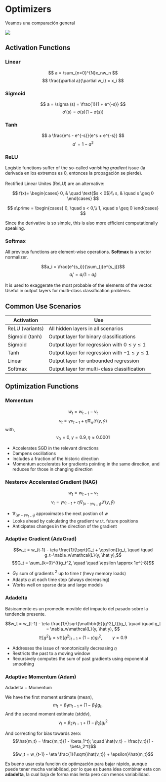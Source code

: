# Optimizers
Veamos una comparación general

<img src="./images/Screenshot 2023-02-18 at 18.24.19.png">

## Activation Functions

### Linear

$$ a = \sum_{n=0}^{N}x_nw_n $$
$$ \frac{\partial a}{\partial w_i} = x_i $$

### Sigmoid

$$ a = \sigma (s) = \frac{1}{1 + e^{-s}} $$
$$ \sigma \prime (s) = \sigma (s)(1 - \sigma(s)) $$

### Tanh

$$ a \frac{e^s - e^{-s}}{e^s + e^{-s}} $$
$$ a\prime = 1 - a^2 $$

### ReLU
Logistic functions suffer of the so-called *vanishing gradient* issue (la derivada en los extremos es 0, entonces la propagación se pierde).<br>  
Rectified Linear Unites (ReLU) are an alternative:

$$
f(x)=
\begin{cases}
0, & \quad \text{$s < 0$}\\ 
s, & \quad s \geq 0
\end{cases}
$$

$$
a\prime =
\begin{cases}
0, \quad s < 0,\\
1, \quad s \geq 0
\end{cases}
$$

Since the derivative is so simple, this is also more efficient computationally speaking.

### Softmax
All previous functions are element-wise operations. **Softmax** is a vector normalizer.

$$a_i = \frac{e^{s_i}}{\sum_{j}e^{s_j}}$$
$$a_i\prime = a_i(1 - a_i) $$

It is used to exaggerate the most probable of the elements of the vector. Useful in output layers for multi-class classification problems.

## Common Use Scenarios

| Activation | Use |
| --- | --- |
| ReLU (variants) | All hidden layers in all scenarios |
| Sigmoid (tanh) | Output layer for binary classifications |
| Sigmoid | Output layer for regression with $0 \leq y \leq 1$ |
| Tanh | Output layer for regression with $-1 \leq y \leq 1$ |
| Linear | Output layer for unbounded regression |
| Softmax | Output layer for multi-class classification |

## Optimization Functions

### Momentum

$$
w_t = w_{t-1} - v_t
$$
$$
v_t = \gamma v_{t-1} + \eta \nabla_w\mathcal{L}(y, \hat y)
$$
with,
$$ v_0 = 0, \gamma = 0.9, \eta \approx 0.0001 $$

- Accelerates SGD in the relevant directions
- Dampens oscillations
- Includes a fraction of the historic direction
- Momentum accelerates for gradients pointing in the same direction, and reduces for those in changing direction

### Nesterov Accelerated Gradient (NAG)

$$ w_t = w_{t-1} - v_t $$
$$ v_t = \gamma v_{t-1} + \eta \nabla_{(x-\gamma v_{t-1})}\mathcal{L}(y, \hat y) $$

- $\nabla_{(w-\gamma v_{t-1})}$ approximates the next postion of $w$
- Looks ahead by calculating the gradient w.r.t. future positions
- Anticipates changes in the direction of the gradient

### Adaptive Gradient (AdaGrad)

$$w_t = w_{t-1} - \eta \frac{1}{\sqrt{G_t + \epsilon}}g_t, \quad \quad g_t=\nabla_w\mathcal{L}(y, \hat y),$$
$$G_t = \sum_{k=0}^{t}g_t^2, \quad \quad \epsilon \approx 1e^{-8}$$

- $G_t$: sum of gradients $^2$ up to time $t$ (hevy memory loads)
- Adapts $\eta$ at each time step (always decreasing)
- Works well on sparse data and large models

### Adadelta
Básicamente es un promedio movible del impacto del pasado sobre la tendencia presente.

$$w_t = w_{t-1} - \eta \frac{1}{\sqrt{\mathbb{E}[g^2]_t}}g_t, \quad \quad g_t = \nabla_w\mathcal{L}(y, \hat y), $$
$$\mathbb{E}[g^2]_t = \gamma\mathbb{E}[g^2]_{t-1} + (1 - \gamma)g_t^2, \quad \quad \gamma = 0.9$$

- Addresses the issue of monotonically decreasing $\eta$
- Restricts the past to a moving window
- Recursively computes the sum of past gradients using exponential smoothing

### Adaptive Momentum (Adam)
Adadelta + Momentum

We have the first moment estimate (mean), 
$$m_t = \beta_1m_{t-1} + (1 - \beta_1)g_t, \quad \quad$$
And the second moment estimate (stddv),
$$v_t = \beta_2 v_{t-1} + (1 - \beta_2)g_t^2$$

And correcting for bias towards zero:
$$\hat{m_t} = \frac{m_t}{1 - \beta_1^t}; \quad \hat{v_t} = \frac{v_t}{1 - \beta_2^t}$$
$$w_t = w_{t-1} - \eta \frac{1}{\sqrt{\hat{v_t}} + \epsilon}\hat{m_t}$$

Es bueno usar esta función de optimzación para bajar rápido, aunque puede tener mucha variablidad, por lo que es buena idea combinar esta con **adadelta**, la cual baja de forma más lenta pero con menos variabilidad.